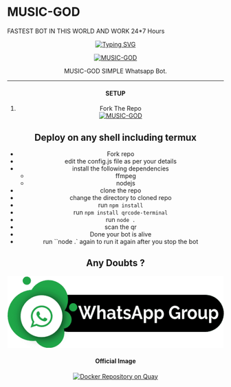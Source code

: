 # MUSIC-GOD
FASTEST BOT IN THIS WORLD AND WORK 24*7 Hours
<div align="center">
<a href="https://git.io/typing-svg"><img src="https://readme-typing-svg.demolab.com?font=Ribeye&size=50&pause=1000&color=G0B1&center=true&width=910&height=100&lines=YouTube+Channel+TECH+GOD;SIMPLE+Bot+MUSIC+GOD;WA+NUMBER+*+91+9012008456;PROGRAM+By+TECH+GOD" alt="Typing SVG" /></a>
<p align="center">  
  <a href="https://youtube.com/@techgod143">
    <img alt=MUSIC-GOD height="300" src="https://i.imgur.com/oYoObSY.jpg">
   
</a> 
    
</p>
<p align="center">
<a 

####  
MUSIC-GOD SIMPLE Whatsapp Bot.

***

#### SETUP

1. Fork The Repo
    <br>
<a href="https://github.com/techgod143/MUSIC-GOD/fork"><img title="MUSIC-GOD" src="https://img.shields.io/badge/FORK MUSIC GOD-h?color=GREEN&style=for-the-badge&logo=stackshare"></a>



## Deploy on any shell including termux

- Fork repo
- edit the config.js file as per your details
- install the following dependencies
  - ffmpeg
  - nodejs
- clone the repo
- change the directory to cloned repo
- run `npm install`
- run `npm install qrcode-terminal`
- run `node .`
- scan the qr
- Done your bot is alive
- run ``node .` again to run it again after you stop the bot



## Any Doubts ?

[![JOIN WHATSAPP GROUP](https://raw.githubusercontent.com/Neeraj-x0/Neeraj-x0/main/photos/suddidina-join-whatsapp.png)](https://chat.whatsapp.com/ESiNt1pudB1Js6QRZtM0jg)

#### Official Image

[![Docker Repository on Quay](https://quay.io/repository/xelectra/xasena/status "Docker Repository on Quay")](https://quay.io/repository/xelectra/xasena)
